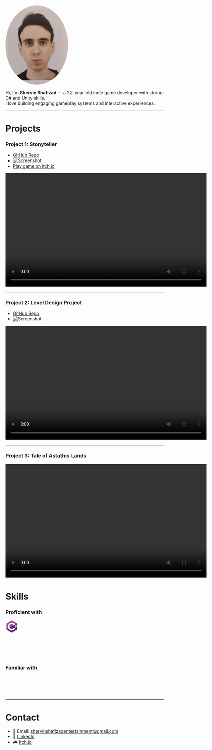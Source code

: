<img src="https://github.com/ShervinShafizad/ShervinShafizad.github.io/raw/main/IMG_20250506_195739.jpg" width="200" style="border-radius:50%">

Hi, I'm **Shervin Shafizad** — a 22-year-old indie game developer with strong C# and Unity skills.  
I love building engaging gameplay systems and interactive experiences.  

---

# Projects

### Project 1: Stonyteller
- [GitHub Repo](https://github.com/ShervinShafizad/StonytellerRepository)  
- ![Screenshot](https://via.placeholder.com/400x200)  
- [Play game on itch.io](https://shervin-shafizad.itch.io/stonyteller)  

<video width="640" height="360" controls>
  <source src="Videos/StonytellerGameplayVideo.mp4" type="video/mp4">
  Your browser does not support the video tag.
</video>

---

### Project 2: Level Design Project
- [GitHub Repo](https://github.com/yourusername/project2)  
- ![Screenshot](https://via.placeholder.com/400x200)  

<video width="640" height="360" controls>
  <source src="Videos/LevelDesignGameplayVideo.mp4" type="video/mp4">
  Your browser does not support the video tag.
</video>

---

### Project 3: Tale of Astathis Lands
<video width="640" height="360" controls>
  <source src="Videos/TOALGameplay.mp4" type="video/mp4">
  Your browser does not support the video tag.
</video>


# Skills

### Proficient with 
<img src="logos/csharp.svg" width="40">  
<p>
  <i class="devicon-csharp-plain colored" style="font-size:50px; margin-right:15px;"></i>
  <i class="devicon-unity-plain colored" style="font-size:50px; margin-right:15px;"></i>
  <i class="devicon-git-plain colored" style="font-size:50px; margin-right:15px;"></i>
</p>

### Familiar with 
<p>
  <i class="devicon-maya-plain colored" style="font-size:50px; margin-right:15px;"></i>
  <i class="devicon-photoshop-plain colored" style="font-size:50px; margin-right:15px;"></i>
  <i class="devicon-blender-original colored" style="font-size:50px; margin-right:15px;"></i>
</p>

---

# Contact
- 📧 Email: shervinshafizadentertainment@gmail.com  
- 💼 [LinkedIn](https://www.linkedin.com/in/shervin-shafizad-3535b8228/?originalSubdomain=ir)  
- 🎮 [Itch.io](https://shervin-shafizad.itch.io/)  